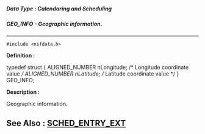 ##### Data Type : Calendaring and Scheduling
##### GEO_INFO - Geographic information.
---
```
#include <nsfdata.h>
```

**Definition :**

typedef struct {
    ALIGNED_NUMBER  nLongitude;     /* Longitude coordinate value */
    ALIGNED_NUMBER  nLatitude;      /* Latitude coordinate value */
} GEO_INFO;

**Description :**

Geographic information.


**See Also :**
[SCHED_ENTRY_EXT](/domino-c-api-docs/reference/Data/SCHED_ENTRY_EXT)
---
